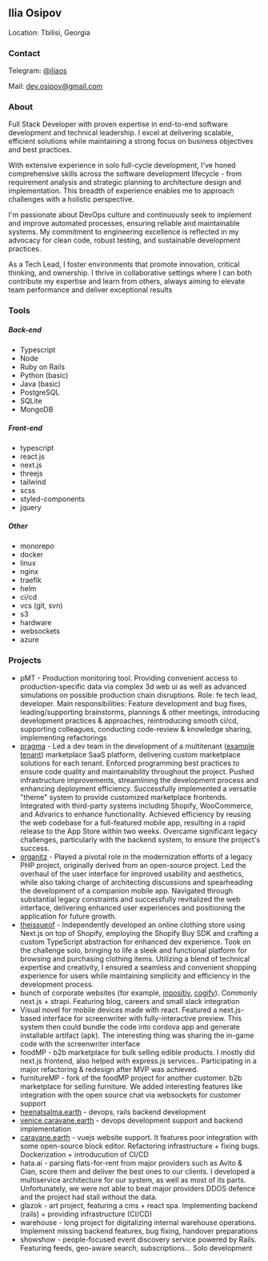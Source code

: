 ## Ilia Osipov
Location: Tbilisi, Georgia

### Contact

Telegram: [@iliaos](https://t.me/iliaos)

Mail: [dev.osipov@gmail.com](mailto:dev.osipov@gmail.com)

### About

Full Stack Developer with proven expertise in end-to-end software development and technical leadership. I excel at delivering scalable, efficient solutions while maintaining a strong focus on business objectives and best practices.

With extensive experience in solo full-cycle development, I've honed comprehensive skills across the software development lifecycle - from requirement analysis and strategic planning to architecture design and implementation. This breadth of experience enables me to approach challenges with a holistic perspective.

I'm passionate about DevOps culture and continuously seek to implement and improve automated processes, ensuring reliable and maintainable systems. My commitment to engineering excellence is reflected in my advocacy for clean code, robust testing, and sustainable development practices.

As a Tech Lead, I foster environments that promote innovation, critical thinking, and ownership. I thrive in collaborative settings where I can both contribute my expertise and learn from others, always aiming to elevate team performance and deliver exceptional results

### Tools

##### Back-end

* Typescript
* Node
* Ruby on Rails
* Python (basic)
* Java (basic)
* PostgreSQL
* SQLite
* MongoDB

##### Front-end

* typescript
* react.js
* next.js
* threejs
* tailwind
* scss
* styled-components
* jquery

##### Other

* monorepo
* docker
* linux
* nginx
* traefik
* helm
* ci/cd
* vcs (git, svn)
* s3
* hardware
* websockets
* azure

### Projects

* pMT - Production monitoring tool. Providing convenient access to production-specific data via complex 3d web ui as well as advanced simulations on possible production chain disruptions. Role: fe tech lead, developer. Main responsibilities: Feature development and bug fixes, leading/supporting brainstorms, plannings & other meetings, introducing development practices & approaches, reintroducing smooth ci/cd, supporting colleagues, conducting code-review & knowledge sharing, implementing refactorings
* [pragma](https://www.pragma.studio) - Led a dev team in the development of a multitenant ([example tenant](https://veletage.com)) marketplace SaaS platform, delivering custom marketplace solutions for each tenant. Enforced programming best practices to ensure code quality and maintainability throughout the project. Pushed infrastructure improvements, streamlining the development process and enhancing deployment efficiency. Successfully implemented a versatile "theme" system to provide customized marketplace frontends. Integrated with third-party systems including Shopify, WooCommerce, and Advarics to enhance functionality. Achieved efficiency by reusing the web codebase for a full-featured mobile app, resulting in a rapid release to the App Store within two weeks. Overcame significant legacy challenges, particularly with the backend system, to ensure the project's success.
* [organitz](https://organitz.com) - Played a pivotal role in the modernization efforts of a legacy PHP project, originally derived from an open-source project. Led the overhaul of the user interface for improved usability and aesthetics, while also taking charge of architecting discussions and spearheading the development of a companion mobile app. Navigated through substantial legacy constraints and successfully revitalized the web interface, delivering enhanced user experiences and positioning the application for future growth.
* [theissueof](https://theissueof.com) - Independently developed an online clothing store using Next.js on top of Shopify, employing the Shopify Buy SDK and crafting a custom TypeScript abstraction for enhanced dev experience. Took on the challenge solo, bringing to life a sleek and functional platform for browsing and purchasing clothing items. Utilizing a blend of technical expertise and creativity, I ensured a seamless and convenient shopping experience for users while maintaining simplicity and efficiency in the development process.
* bunch of corporate websites (for example, [inpositiv](https://inpositiv.com), [cogify](https://cogify.io)). Commonly next.js + strapi. Featuring blog, careers and small slack integration
* Visual novel for mobile devices made with react. Featured a next.js-based interface for screenwriter with fully-interactive preview. This system then could bundle the code into cordova app and generate installable artifact (apk). The interesting thing was sharing the in-game code with the screenwriter interface
* foodMP - b2b marketplace for bulk selling edible products. I mostly did next.js frontend, also helped with express.js services.. Participating in a major refactoring & redesign after MVP was achieved.
* furnitureMP - fork of the foodMP project for another customer. b2b marketplace for selling furniture. We added interesting features like integration with the open source chat via websockets for customer support
* [heenatsalma.earth](https://heenatsalma.earth) - devops, rails backend development
* [venice.caravane.earth](https://venice.caravane.earth) - devops development support and backend implementation
* [caravane.earth](https://caravane.earth) - vuejs website support. It features poor integration with some open-source block editor. Refactoring infrastructure + fixing bugs. Dockerization + introducution of CI/CD
* hata.ai - parsing flats-for-rent from major providers such as Avito & Cian, score them and deliver the best ones to our clients. I developed a multiservice architecture for our system, as well as most of its parts. Unfortunately, we were not able to beat major providers DDOS defence and the project had stall without the data.
* glazok - art project, featuring a cms + react spa. Implementing backend (rails) + providing infrastructure (CI/CD)
* warehouse - long project for digitalizing internal warehouse operations. Implement missing backend features, bug fixing, handover preparations
* showshow - people-focused event discovery service powered by Rails. Featuring feeds, geo-aware search, subscriptions... Solo development
